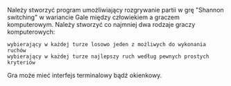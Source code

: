 Należy stworzyć program umożliwiający rozgrywanie partii w grę "Shannon switching" w wariancie Gale
między człowiekiem a graczem komputerowym. Należy stworzyć co najmniej dwa rodzaje graczy komputerowych:

    wybierający w każdej turze losowo jeden z możliwych do wykonania ruchów
    wybierający w każdej turze najlepszy ruch według pewnych prostych kryteriów

Gra może mieć interfejs terminalowy bądź okienkowy.